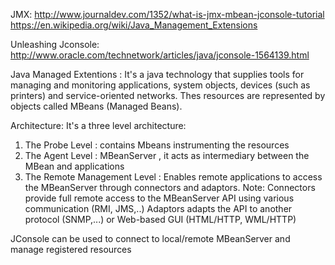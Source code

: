 JMX:
http://www.journaldev.com/1352/what-is-jmx-mbean-jconsole-tutorial
https://en.wikipedia.org/wiki/Java_Management_Extensions

Unleashing Jconsole: http://www.oracle.com/technetwork/articles/java/jconsole-1564139.html

Java Managed Extentions : It's a java technology that supplies tools for managing and monitoring applications, system objects, devices (such as printers) and service-oriented networks.
Thes resources are represented by objects called MBeans (Managed Beans).

Architecture:
It's a three level architecture:
1. The Probe Level : contains Mbeans instrumenting the resources
2. The Agent Level : MBeanServer , it acts as intermediary between the MBean and applications
3. The Remote Management Level : Enables remote applications to access the MBeanServer through connectors and adaptors.
	Note: Connectors provide full remote access to the MBeanServer API using various communication (RMI, JMS,..)
	      Adaptors adapts the API to another protocol (SNMP,...) or Web-based GUI (HTML/HTTP, WML/HTTP)

JConsole can be used to connect to local/remote MBeanServer and manage registered resources



